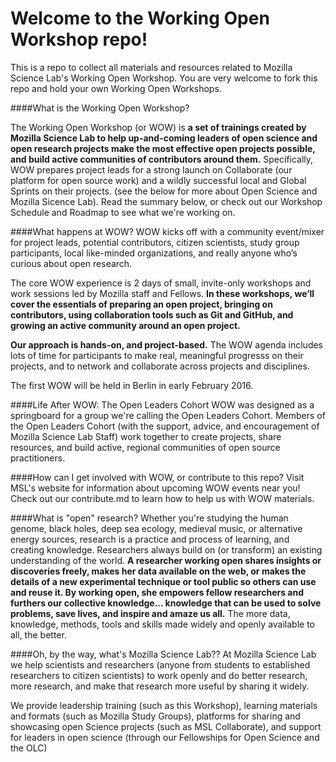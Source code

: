 # Welcome to the Working Open Workshop repo!
This is a repo to collect all materials and resources related to Mozilla Science Lab's Working Open Workshop. You are very welcome to fork this repo and hold your own Working Open Workshops. 

####What is the Working Open Workshop?

The Working Open Workshop (or WOW) is **a set of trainings created by Mozilla Science Lab to help up-and-coming leaders of open science and open research projects make the most effective open projects possible, and build active communities of contributors around them.** Specifically, WOW prepares project leads for a strong launch on Collaborate (our platform for open source work) and a wildly successful local and Global Sprints on their projects. (see the below for more about Open Science and Mozilla Sicence Lab). Read the summary below, or check out our Workshop Schedule and Roadmap to see what we're working on.  

####What happens at WOW?
WOW kicks off with a community event/mixer for project leads, potential contributors, citizen scientists, study group participants,  local like-minded organizations, and really anyone who’s curious about open research. 

The core WOW experience is 2 days of small, invite-only workshops and work sessions led by Mozilla staff and Fellows. **In these workshops, we’ll cover the essentials of preparing an open project, bringing on contributors, using collaboration tools such as Git and GitHub, and growing an active community around an open project.**

**Our approach is hands-on, and project-based.** The WOW agenda includes lots of time for participants to make real, meaningful progresss on their projects, and to network and collaborate across projects and disciplines.

The first WOW will be held in Berlin in early February 2016. 

####Life After WOW: The Open Leaders Cohort
WOW was designed as a springboard for a group we're calling the Open Leaders Cohort. Members of the Open Leaders Cohort (with the support, advice, and encouragement of Mozilla Science Lab Staff) work together to create projects, share resources, and build active, regional communities of open source practitioners. 

####How can I get involved with WOW, or contribute to this repo? 
Visit MSL's website for information about upcoming WOW events near you! Check out our contribute.md to learn how to help us with WOW materials. 

####What is "open" research?
Whether you're studying the human genome, black holes, deep sea ecology, medieval music,  or alternative energy sources, research is a practice and process of learning, and creating knowledge. Researchers always build on (or transform) an existing understanding of the world. **A researcher working open shares insights or discoveries freely, makes her data available on the web, or makes the details of a new experimental technique or tool public so others can use and reuse it. By working open, she empowers fellow researchers and furthers our collective knowledge... knowledge that can be used to solve problems, save lives, and inspire and amaze us all.** The more data, knowledge, methods, tools and skills made widely and openly available to all, the better.  

####Oh, by the way, what's Mozilla Science Lab??
At Mozilla Science Lab we help scientists and researchers (anyone from students to established researchers to citizen scientists) to work openly and do better research, more research, and make that research more useful by sharing it widely.  

We provide leadership training (such as this Workshop), learning materials and formats (such as Mozilla Study Groups), platforms for sharing and showcasing open Science projects (such as MSL Collaborate), and support for leaders in open science (through our Fellowships for Open Science and the OLC)





